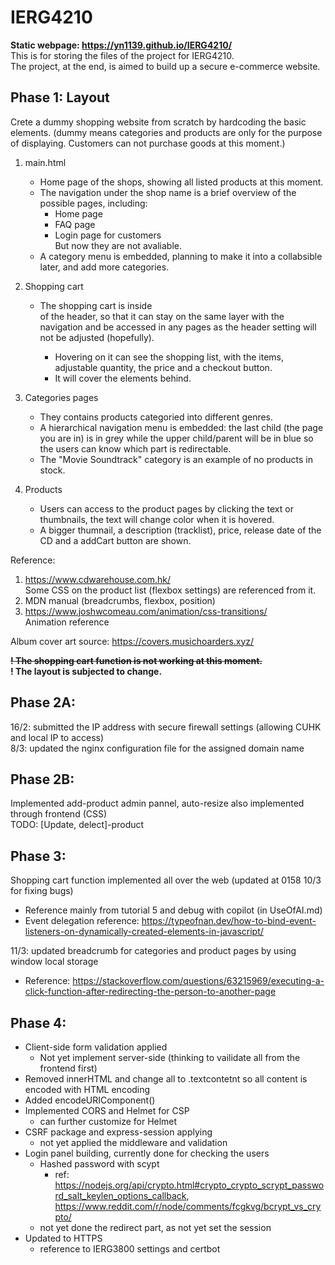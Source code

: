 # IERG4210

**Static webpage: https://yn1139.github.io/IERG4210/** \
This is for storing the files of the project for IERG4210.  
The project, at the end, is aimed to build up a secure e-commerce website.

## Phase 1: Layout

Crete a dummy shopping website from scratch by hardcoding the basic elements. (dummy means categories and products are only for the purpose of displaying. Customers can not purchase goods at this moment.)

1. main.html

   - Home page of the shops, showing all listed products at this moment.
   - The navigation under the shop name is a brief overview of the possible pages, including:
     - Home page
     - FAQ page
     - Login page for customers\
       But now they are not avaliable.
   - A category menu is embedded, planning to make it into a collabsible later, and add more categories.

2. Shopping cart

   - The shopping cart is inside <nav> of the header, so that it can stay on the same layer with the navigation and be accessed in any pages as the header setting will not be adjusted (hopefully).
     - Hovering on it can see the shopping list, with the items, adjustable quantity, the price and a checkout button.
     - It will cover the elements behind.

3. Categories pages

   - They contains products categoried into different genres.
   - A hierarchical navigation menu is embedded: the last child (the page you are in) is in grey while the upper child/parent will be in blue so the users can know which part is redirectable.
   - The "Movie Soundtrack" category is an example of no products in stock.

4. Products
   - Users can access to the product pages by clicking the text or thumbnails, the text will change color when it is hovered.
   - A bigger thumnail, a description (tracklist), price, release date of the CD and a addCart button are shown.

Reference:

1. https://www.cdwarehouse.com.hk/ \
   Some CSS on the product list (flexbox settings) are referenced from it.
2. MDN manual (breadcrumbs, flexbox, position)
3. https://www.joshwcomeau.com/animation/css-transitions/ \
   Animation reference

Album cover art source: https://covers.musichoarders.xyz/

~~**! The shopping cart function is not working at this moment.**~~\
**! The layout is subjected to change.**

## Phase 2A:

16/2: submitted the IP address with secure firewall settings (allowing CUHK and local IP to access) \
8/3: updated the nginx configuration file for the assigned domain name

## Phase 2B:

Implemented add-product admin pannel, auto-resize also implemented through frontend (CSS) \
TODO: [Update, delect]-product

## Phase 3:

Shopping cart function implemented all over the web (updated at 0158 10/3 for fixing bugs)

- Reference mainly from tutorial 5 and debug with copilot (in UseOfAI.md)
- Event delegation reference: https://typeofnan.dev/how-to-bind-event-listeners-on-dynamically-created-elements-in-javascript/

11/3: updated breadcrumb for categories and product pages by using window local storage

- Reference: https://stackoverflow.com/questions/63215969/executing-a-click-function-after-redirecting-the-person-to-another-page

## Phase 4:

- Client-side form validation applied
  - Not yet implement server-side (thinking to vailidate all from the frontend first)
- Removed innerHTML and change all to .textcontetnt so all content is encoded with HTML encoding
- Added encodeURIComponent()
- Implemented CORS and Helmet for CSP
  - can further customize for Helmet
- CSRF package and express-session applying
  - not yet applied the middleware and validation
- Login panel building, currently done for checking the users
  - Hashed password with scypt
    - ref: https://nodejs.org/api/crypto.html#crypto_crypto_scrypt_password_salt_keylen_options_callback, https://www.reddit.com/r/node/comments/fcgkvg/bcrypt_vs_crypto/
  - not yet done the redirect part, as not yet set the session
- Updated to HTTPS
  - reference to IERG3800 settings and certbot
